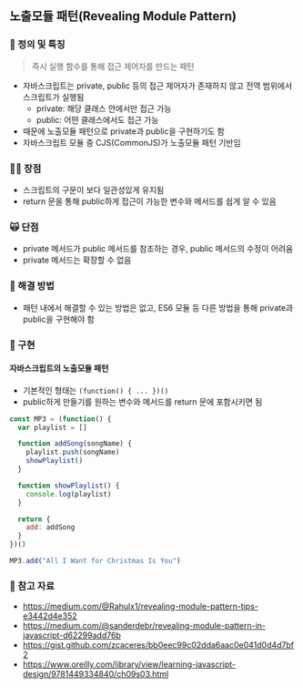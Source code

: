 ## 노출모듈 패턴(Revealing Module Pattern)

### 👻 정의 및 특징
> 즉시 실행 함수를 통해 접근 제어자를 만드는 패턴
- 자바스크립트는 private, public 등의 접근 제어자가 존재하지 않고 전역 범위에서 스크립트가 실행됨
  - private: 해당 클래스 안에서만 접근 가능
  - public: 어떤 클래스에서도 접근 가능
- 때문에 노출모듈 패턴으로 private과 public을 구현하기도 함
- 자바스크립트 모듈 중 CJS(CommonJS)가 노출모듈 패턴 기반임

### 👼🏻 장점
- 스크립트의 구문이 보다 일관성있게 유지됨
- return 문을 통해 public하게 접근이 가능한 변수와 메서드를 쉽게 알 수 있음

### 🙀 단점
- private 메서드가 public 메서드를 참조하는 경우, public 메서드의 수정이 어려움
- private 메서드는 확장할 수 없음
 
### 🌴 해결 방법
- 패턴 내에서 해결할 수 있는 방법은 없고, ES6 모듈 등 다른 방법을 통해 private과 public을 구현해야 함

### 💬 구현
#### 자바스크립트의 노출모듈 패턴
- 기본적인 형태는 `(function() { ... })()`
- public하게 만들기를 원하는 변수와 메서드를 return 문에 포함시키면 됨
```javascript
const MP3 = (function() {
  var playlist = []

  function addSong(songName) {
    playlist.push(songName)
    showPlaylist()
  }

  function showPlaylist() {
    console.log(playlist)
  }

  return {
    add: addSong
  }
})()

MP3.add("All I Want for Christmas Is You")
```

### 🍟 참고 자료
- https://medium.com/@Rahulx1/revealing-module-pattern-tips-e3442d4e352
- https://medium.com/@sanderdebr/revealing-module-pattern-in-javascript-d62299add76b
- https://gist.github.com/zcaceres/bb0eec99c02dda6aac0e041d0d4d7bf2
- https://www.oreilly.com/library/view/learning-javascript-design/9781449334840/ch09s03.html
